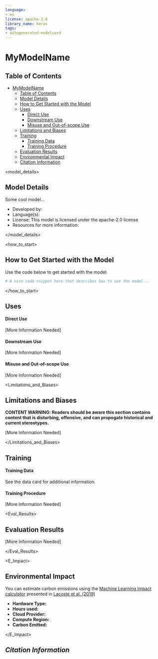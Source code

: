 ```yaml
---
language:
- es
license: apache-2.0
library_name: keras
tags:
- autogenerated-modelcard
---
```


# MyModelName

## Table of Contents
- [MyModelName](#-model_id--defaultmymodelname-true)
  - [Table of Contents](#table-of-contents)
  - [Model Details](#model-details)
  - [How to Get Started with the Model](#how-to-get-started-with-the-model)
  - [Uses](#uses)
      - [Direct Use](#direct-use)
      - [Downstream Use](#downstream-use)
      - [Misuse and Out-of-scope Use](#misuse-and-out-of-scope-use)
  - [Limitations and Biases](#limitations-and-biases)
  - [Training](#training)
      - [Training Data](#training-data)
      - [Training Procedure](#training-procedure)
  - [Evaluation Results](#evaluation-results)
  - [Environmental Impact](#environmental-impact)
  - [Citation Information](#citation-information)

 
<model_details>
## Model Details

<!-- Give an overview of your model, the relevant research paper, who trained it, etc.  -->

Some cool model...

- Developed by: 
- Language(s): 
- License: This model is licensed under the apache-2.0 license
- Resources for more information:



</model_details>

<how_to_start>
## How to Get Started with the Model 

Use the code below to get started with the model.

```python
# A nice code snippet here that describes how to use the model...
```
</how_to_start>

<uses>

## Uses

#### Direct Use

<!-- Describe what kind of tasks this model can be used for directly or problems it can solve. -->

[More Information Needed]

#### Downstream Use

<!-- Describe how this model could be leveraged by a downstream model (if applicable) -->

[More Information Needed]

#### Misuse and Out-of-scope Use

<!-- Describe ways in which this model ***should not*** be used. -->

[More Information Needed]
</uses>

<Limitations_and_Biases>

## Limitations and Biases

<!-- Describe limitations and biases of this model or models of it's type. -->

**CONTENT WARNING: Readers should be aware this section contains content that is disturbing, offensive, and can propogate historical and current stereotypes.**

[More Information Needed]

</Limitations_and_Biases>

<Training>

## Training

#### Training Data

<!-- Describe the dataset used to train this model. -->
<!-- Refer to data card if dataset is provided and exists on the hub -->

See the data card for additional information.

#### Training Procedure

<!-- Describe the preprocessing, hardware used, training hyperparameters, etc. -->

[More Information Needed]

</Training>

<Eval_Results>
## Evaluation Results

<!-- Describe evaluation results of this model across any datasets it was evaluated on. -->

[More Information Needed]

</Eval_Results>

<E_Impact>
## Environmental Impact

<!-- Provide information to document the environmental impact of this model -->

You can estimate carbon emissions using the [Machine Learning Impact calculator](https://mlco2.github.io/impact#compute) presented in [Lacoste et al. (2019)](https://arxiv.org/abs/1910.09700)

- **Hardware Type:** 
- **Hours used:** 
- **Cloud Provider:** 
- **Compute Region:** 
- **Carbon Emitted:** 

</E_Impact>

<Cite>

## Citation Information

```bibtex

```
</Cite>